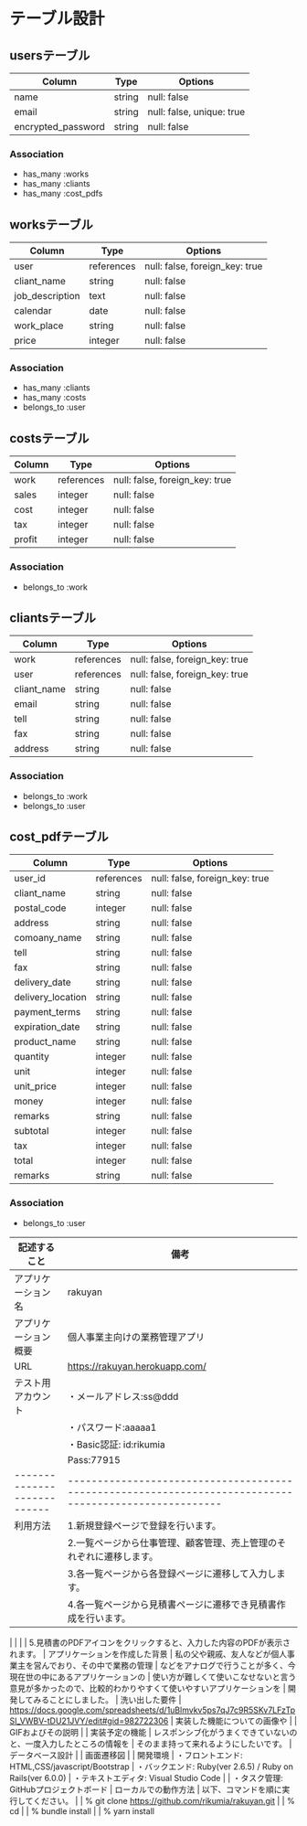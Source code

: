 # テーブル設計

## usersテーブル

| Column             | Type   | Options                   |
| ------------------ | ------ | ------------------------- |
| name               | string | null: false               |
| email              | string | null: false, unique: true |
| encrypted_password | string | null: false               |


### Association

- has_many  :works
- has_many  :cliants
- has_many  :cost_pdfs

## worksテーブル

| Column               | Type       | Options                        |
| -------------------- | ---------- | ------------------------------ |
| user                 | references | null: false, foreign_key: true |
| cliant_name          | string     | null: false                    |
| job_description      | text       | null: false                    |
| calendar             | date       | null: false                    |
| work_place           | string     | null: false                    |
| price                | integer    | null: false                    |

### Association

- has_many  :cliants
- has_many  :costs
- belongs_to  :user

## costsテーブル

| Column             | Type       | Options                        |
| ------------------ | ---------- | ------------------------------ |
| work               | references | null: false, foreign_key: true |
| sales              | integer    | null: false                    |
| cost               | integer    | null: false                    |
| tax                | integer    | null: false                    |
| profit             | integer    | null: false                    |

### Association

- belongs_to  :work

## cliantsテーブル

| Column             | Type       | Options                        |
| ------------------ | ---------- | ------------------------------ |
| work               | references | null: false, foreign_key: true |
| user               | references | null: false, foreign_key: true |
| cliant_name        | string     | null: false                    |
| email              | string     | null: false                    |
| tell               | string     | null: false                    |
| fax                | string     | null: false                    |
| address            | string     | null: false                    |

### Association

- belongs_to  :work
- belongs_to  :user

## cost_pdfテーブル

 | Column            | Type       | Options                        |
 | ------------------| ---------- | ------------------------------ |
 | user_id           | references | null: false, foreign_key: true |
 | cliant_name       | string     | null: false                    |
 | postal_code       | integer    | null: false                    |
 | address           | string     | null: false                    |
 | comoany_name      | string     | null: false                    |
 | tell              | string     | null: false                    |
 | fax               | string     | null: false                    |
 | delivery_date     | string     | null: false                    |
 | delivery_location | string     | null: false                    |
 | payment_terms     | string     | null: false                    |
 | expiration_date   | string     | null: false                    |
 | product_name      | string     | null: false                    |
 | quantity          | integer    | null: false                    |
 | unit              | integer    | null: false                    |
 | unit_price        | integer    | null: false                    |
 | money             | integer    | null: false                    |
 | remarks           | string     | null: false                    |
 | subtotal          | integer    | null: false                    |
 | tax               | integer    | null: false                    |
 | total             | integer    | null: false                    |
 | remarks           | string     | null: false                    |

  ### Association

  - belongs_to  :user

| 記述すること                  |    備考                                                                                                 |
| --------------------------- | ------------------------------------------------------------------------------------------------------ |
| アプリケーション名             | rakuyan                                                                                                |
| アプリケーション概要           | 個人事業主向けの業務管理アプリ                                                                              |
| URL                         | https://rakuyan.herokuapp.com/                                                                         |
| テスト用アカウント             | ・メールアドレス:ss@ddd                                                                                   |
|                             |   ・パスワード:aaaaa1                                                                                    |
|                             |   ・Basic認証:  id:rikumia                                                                              |
|                             |                Pass:77915                                                                              |
| --------------------------- | ------------------------------------------------------------------------------------------------------ |
| 利用方法                     | 1.新規登録ページで登録を行います。
                              | 2.一覧ページから仕事管理、顧客管理、売上管理のそれぞれに遷移します。
                              | 3.各一覧ページから各登録ページに遷移して入力します。
                              | 4.各一覧ページから見積書ページに遷移でき見積書作成を行います。                                                    |
|
|
|
|                                5.見積書のPDFアイコンをクリックすると、入力した内容のPDFが表示されます。
| アプリケーションを作成した背景   | 私の父や親戚、友人などが個人事業主を営んでおり、その中で業務の管理
|                               などをアナログで行うことが多く、今現在世の中にあるアプリケーションの
|                               使い方が難しくて使いこなせないと言う意見が多かったので、比較的わかりやすくて使いやすいアプリケーションを
|                               開発してみることにしました。
| 洗い出した要件                | https://docs.google.com/spreadsheets/d/1uBlmvkv5ps7qJ7c9R5SKv7LFzTpSI_VWBV-tDU21JVY/edit#gid=982722306
| 実装した機能についての画像や    |
|  GIFおよびその説明            |
| 実装予定の機能                | レスポンシブ化がうまくできていないのと、一度入力したところの情報を
|                               そのまま持って来れるようにしたいです。
| データベース設計              |
| 画面遷移図                   |
| 開発環境                     | ・フロントエンド: HTML,CSS/javascript/Bootstrap
|                               ・バックエンド: Ruby(ver 2.6.5) / Ruby on Rails(ver 6.0.0)
|                              ・テキストエディタ: Visual Studio Code
|                            |  ・タスク管理: GitHubプロジェクトボード
| ローカルでの動作方法           | 以下、コマンドを順に実行してください。
|                            |   % git clone https://github.com/rikumia/rakuyan.git
|                            |   % cd
|                            |   % bundle install
|                            |   % yarn install
